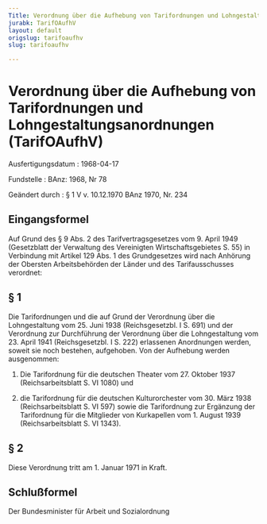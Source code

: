 ```yaml
---
Title: Verordnung über die Aufhebung von Tarifordnungen und Lohngestaltungsanordnungen
jurabk: TarifOAufhV
layout: default
origslug: tarifoaufhv
slug: tarifoaufhv

---
```


# Verordnung über die Aufhebung von Tarifordnungen und Lohngestaltungsanordnungen (TarifOAufhV)

Ausfertigungsdatum
:   1968-04-17

Fundstelle
:   BAnz: 1968, Nr 78

Geändert durch
:   § 1 V v. 10.12.1970 BAnz 1970, Nr. 234

## Eingangsformel

Auf Grund des § 9 Abs. 2 des Tarifvertragsgesetzes vom 9. April 1949
(Gesetzblatt der Verwaltung des Vereinigten Wirtschaftsgebietes S. 55)
in Verbindung mit Artikel 129 Abs. 1 des Grundgesetzes wird nach
Anhörung der Obersten Arbeitsbehörden der Länder und des
Tarifausschusses verordnet:

## § 1

Die Tarifordnungen und die auf Grund der Verordnung über die
Lohngestaltung vom 25. Juni 1938 (Reichsgesetzbl. I S. 691) und der
Verordnung zur Durchführung der Verordnung über die Lohngestaltung vom
23\. April 1941 (Reichsgesetzbl. I S. 222) erlassenen Anordnungen
werden, soweit sie noch bestehen, aufgehoben.              Von der
Aufhebung werden ausgenommen:

1.  Die Tarifordnung für die deutschen Theater vom 27. Oktober 1937
    (Reichsarbeitsblatt S. VI 1080) und


2.  die Tarifordnung für die deutschen Kulturorchester vom 30. März 1938
    (Reichsarbeitsblatt S. VI 597) sowie die Tarifordnung zur Ergänzung
    der Tarifordnung für die Mitglieder von Kurkapellen vom 1. August 1939
    (Reichsarbeitsblatt S. VI 1343).

## § 2

Diese Verordnung tritt am 1. Januar 1971 in Kraft.

## Schlußformel

Der Bundesminister für Arbeit und Sozialordnung

